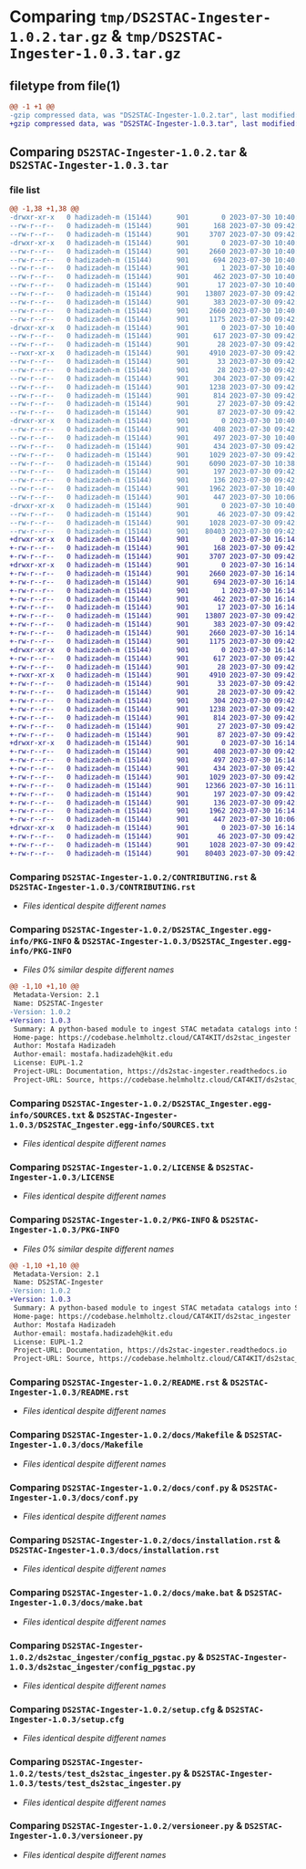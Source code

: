 # Comparing `tmp/DS2STAC-Ingester-1.0.2.tar.gz` & `tmp/DS2STAC-Ingester-1.0.3.tar.gz`

## filetype from file(1)

```diff
@@ -1 +1 @@
-gzip compressed data, was "DS2STAC-Ingester-1.0.2.tar", last modified: Sun Jul 30 10:40:10 2023, max compression
+gzip compressed data, was "DS2STAC-Ingester-1.0.3.tar", last modified: Sun Jul 30 16:14:29 2023, max compression
```

## Comparing `DS2STAC-Ingester-1.0.2.tar` & `DS2STAC-Ingester-1.0.3.tar`

### file list

```diff
@@ -1,38 +1,38 @@
-drwxr-xr-x   0 hadizadeh-m (15144)      901        0 2023-07-30 10:40:10.860595 DS2STAC-Ingester-1.0.2/
--rw-r--r--   0 hadizadeh-m (15144)      901      168 2023-07-30 09:42:47.000000 DS2STAC-Ingester-1.0.2/AUTHORS.rst
--rw-r--r--   0 hadizadeh-m (15144)      901     3707 2023-07-30 09:42:47.000000 DS2STAC-Ingester-1.0.2/CONTRIBUTING.rst
-drwxr-xr-x   0 hadizadeh-m (15144)      901        0 2023-07-30 10:40:10.857485 DS2STAC-Ingester-1.0.2/DS2STAC_Ingester.egg-info/
--rw-r--r--   0 hadizadeh-m (15144)      901     2660 2023-07-30 10:40:10.000000 DS2STAC-Ingester-1.0.2/DS2STAC_Ingester.egg-info/PKG-INFO
--rw-r--r--   0 hadizadeh-m (15144)      901      694 2023-07-30 10:40:10.000000 DS2STAC-Ingester-1.0.2/DS2STAC_Ingester.egg-info/SOURCES.txt
--rw-r--r--   0 hadizadeh-m (15144)      901        1 2023-07-30 10:40:10.000000 DS2STAC-Ingester-1.0.2/DS2STAC_Ingester.egg-info/dependency_links.txt
--rw-r--r--   0 hadizadeh-m (15144)      901      462 2023-07-30 10:40:10.000000 DS2STAC-Ingester-1.0.2/DS2STAC_Ingester.egg-info/requires.txt
--rw-r--r--   0 hadizadeh-m (15144)      901       17 2023-07-30 10:40:10.000000 DS2STAC-Ingester-1.0.2/DS2STAC_Ingester.egg-info/top_level.txt
--rw-r--r--   0 hadizadeh-m (15144)      901    13807 2023-07-30 09:42:47.000000 DS2STAC-Ingester-1.0.2/LICENSE
--rw-r--r--   0 hadizadeh-m (15144)      901      383 2023-07-30 09:42:47.000000 DS2STAC-Ingester-1.0.2/MANIFEST.in
--rw-r--r--   0 hadizadeh-m (15144)      901     2660 2023-07-30 10:40:10.860677 DS2STAC-Ingester-1.0.2/PKG-INFO
--rw-r--r--   0 hadizadeh-m (15144)      901     1175 2023-07-30 09:42:47.000000 DS2STAC-Ingester-1.0.2/README.rst
-drwxr-xr-x   0 hadizadeh-m (15144)      901        0 2023-07-30 10:40:10.859347 DS2STAC-Ingester-1.0.2/docs/
--rw-r--r--   0 hadizadeh-m (15144)      901      617 2023-07-30 09:42:47.000000 DS2STAC-Ingester-1.0.2/docs/Makefile
--rw-r--r--   0 hadizadeh-m (15144)      901       28 2023-07-30 09:42:47.000000 DS2STAC-Ingester-1.0.2/docs/authors.rst
--rwxr-xr-x   0 hadizadeh-m (15144)      901     4910 2023-07-30 09:42:47.000000 DS2STAC-Ingester-1.0.2/docs/conf.py
--rw-r--r--   0 hadizadeh-m (15144)      901       33 2023-07-30 09:42:47.000000 DS2STAC-Ingester-1.0.2/docs/contributing.rst
--rw-r--r--   0 hadizadeh-m (15144)      901       28 2023-07-30 09:42:47.000000 DS2STAC-Ingester-1.0.2/docs/history.rst
--rw-r--r--   0 hadizadeh-m (15144)      901      304 2023-07-30 09:42:47.000000 DS2STAC-Ingester-1.0.2/docs/index.rst
--rw-r--r--   0 hadizadeh-m (15144)      901     1238 2023-07-30 09:42:47.000000 DS2STAC-Ingester-1.0.2/docs/installation.rst
--rw-r--r--   0 hadizadeh-m (15144)      901      814 2023-07-30 09:42:47.000000 DS2STAC-Ingester-1.0.2/docs/make.bat
--rw-r--r--   0 hadizadeh-m (15144)      901       27 2023-07-30 09:42:47.000000 DS2STAC-Ingester-1.0.2/docs/readme.rst
--rw-r--r--   0 hadizadeh-m (15144)      901       87 2023-07-30 09:42:47.000000 DS2STAC-Ingester-1.0.2/docs/usage.rst
-drwxr-xr-x   0 hadizadeh-m (15144)      901        0 2023-07-30 10:40:10.861321 DS2STAC-Ingester-1.0.2/ds2stac_ingester/
--rw-r--r--   0 hadizadeh-m (15144)      901      408 2023-07-30 09:42:47.000000 DS2STAC-Ingester-1.0.2/ds2stac_ingester/__init__.py
--rw-r--r--   0 hadizadeh-m (15144)      901      497 2023-07-30 10:40:10.861358 DS2STAC-Ingester-1.0.2/ds2stac_ingester/_version.py
--rw-r--r--   0 hadizadeh-m (15144)      901      434 2023-07-30 09:42:47.000000 DS2STAC-Ingester-1.0.2/ds2stac_ingester/cli.py
--rw-r--r--   0 hadizadeh-m (15144)      901     1029 2023-07-30 09:42:47.000000 DS2STAC-Ingester-1.0.2/ds2stac_ingester/config_pgstac.py
--rw-r--r--   0 hadizadeh-m (15144)      901     6090 2023-07-30 10:38:25.000000 DS2STAC-Ingester-1.0.2/ds2stac_ingester/ds2stac_ingester.py
--rw-r--r--   0 hadizadeh-m (15144)      901      197 2023-07-30 09:42:47.000000 DS2STAC-Ingester-1.0.2/pyproject.toml
--rw-r--r--   0 hadizadeh-m (15144)      901      136 2023-07-30 09:42:47.000000 DS2STAC-Ingester-1.0.2/requirements_dev.txt
--rw-r--r--   0 hadizadeh-m (15144)      901     1962 2023-07-30 10:40:10.861080 DS2STAC-Ingester-1.0.2/setup.cfg
--rw-r--r--   0 hadizadeh-m (15144)      901      447 2023-07-30 10:06:00.000000 DS2STAC-Ingester-1.0.2/setup.py
-drwxr-xr-x   0 hadizadeh-m (15144)      901        0 2023-07-30 10:40:10.860434 DS2STAC-Ingester-1.0.2/tests/
--rw-r--r--   0 hadizadeh-m (15144)      901       46 2023-07-30 09:42:47.000000 DS2STAC-Ingester-1.0.2/tests/__init__.py
--rw-r--r--   0 hadizadeh-m (15144)      901     1028 2023-07-30 09:42:47.000000 DS2STAC-Ingester-1.0.2/tests/test_ds2stac_ingester.py
--rw-r--r--   0 hadizadeh-m (15144)      901    80403 2023-07-30 09:42:47.000000 DS2STAC-Ingester-1.0.2/versioneer.py
+drwxr-xr-x   0 hadizadeh-m (15144)      901        0 2023-07-30 16:14:29.841694 DS2STAC-Ingester-1.0.3/
+-rw-r--r--   0 hadizadeh-m (15144)      901      168 2023-07-30 09:42:47.000000 DS2STAC-Ingester-1.0.3/AUTHORS.rst
+-rw-r--r--   0 hadizadeh-m (15144)      901     3707 2023-07-30 09:42:47.000000 DS2STAC-Ingester-1.0.3/CONTRIBUTING.rst
+drwxr-xr-x   0 hadizadeh-m (15144)      901        0 2023-07-30 16:14:29.839515 DS2STAC-Ingester-1.0.3/DS2STAC_Ingester.egg-info/
+-rw-r--r--   0 hadizadeh-m (15144)      901     2660 2023-07-30 16:14:29.000000 DS2STAC-Ingester-1.0.3/DS2STAC_Ingester.egg-info/PKG-INFO
+-rw-r--r--   0 hadizadeh-m (15144)      901      694 2023-07-30 16:14:29.000000 DS2STAC-Ingester-1.0.3/DS2STAC_Ingester.egg-info/SOURCES.txt
+-rw-r--r--   0 hadizadeh-m (15144)      901        1 2023-07-30 16:14:29.000000 DS2STAC-Ingester-1.0.3/DS2STAC_Ingester.egg-info/dependency_links.txt
+-rw-r--r--   0 hadizadeh-m (15144)      901      462 2023-07-30 16:14:29.000000 DS2STAC-Ingester-1.0.3/DS2STAC_Ingester.egg-info/requires.txt
+-rw-r--r--   0 hadizadeh-m (15144)      901       17 2023-07-30 16:14:29.000000 DS2STAC-Ingester-1.0.3/DS2STAC_Ingester.egg-info/top_level.txt
+-rw-r--r--   0 hadizadeh-m (15144)      901    13807 2023-07-30 09:42:47.000000 DS2STAC-Ingester-1.0.3/LICENSE
+-rw-r--r--   0 hadizadeh-m (15144)      901      383 2023-07-30 09:42:47.000000 DS2STAC-Ingester-1.0.3/MANIFEST.in
+-rw-r--r--   0 hadizadeh-m (15144)      901     2660 2023-07-30 16:14:29.841772 DS2STAC-Ingester-1.0.3/PKG-INFO
+-rw-r--r--   0 hadizadeh-m (15144)      901     1175 2023-07-30 09:42:47.000000 DS2STAC-Ingester-1.0.3/README.rst
+drwxr-xr-x   0 hadizadeh-m (15144)      901        0 2023-07-30 16:14:29.840643 DS2STAC-Ingester-1.0.3/docs/
+-rw-r--r--   0 hadizadeh-m (15144)      901      617 2023-07-30 09:42:47.000000 DS2STAC-Ingester-1.0.3/docs/Makefile
+-rw-r--r--   0 hadizadeh-m (15144)      901       28 2023-07-30 09:42:47.000000 DS2STAC-Ingester-1.0.3/docs/authors.rst
+-rwxr-xr-x   0 hadizadeh-m (15144)      901     4910 2023-07-30 09:42:47.000000 DS2STAC-Ingester-1.0.3/docs/conf.py
+-rw-r--r--   0 hadizadeh-m (15144)      901       33 2023-07-30 09:42:47.000000 DS2STAC-Ingester-1.0.3/docs/contributing.rst
+-rw-r--r--   0 hadizadeh-m (15144)      901       28 2023-07-30 09:42:47.000000 DS2STAC-Ingester-1.0.3/docs/history.rst
+-rw-r--r--   0 hadizadeh-m (15144)      901      304 2023-07-30 09:42:47.000000 DS2STAC-Ingester-1.0.3/docs/index.rst
+-rw-r--r--   0 hadizadeh-m (15144)      901     1238 2023-07-30 09:42:47.000000 DS2STAC-Ingester-1.0.3/docs/installation.rst
+-rw-r--r--   0 hadizadeh-m (15144)      901      814 2023-07-30 09:42:47.000000 DS2STAC-Ingester-1.0.3/docs/make.bat
+-rw-r--r--   0 hadizadeh-m (15144)      901       27 2023-07-30 09:42:47.000000 DS2STAC-Ingester-1.0.3/docs/readme.rst
+-rw-r--r--   0 hadizadeh-m (15144)      901       87 2023-07-30 09:42:47.000000 DS2STAC-Ingester-1.0.3/docs/usage.rst
+drwxr-xr-x   0 hadizadeh-m (15144)      901        0 2023-07-30 16:14:29.842386 DS2STAC-Ingester-1.0.3/ds2stac_ingester/
+-rw-r--r--   0 hadizadeh-m (15144)      901      408 2023-07-30 09:42:47.000000 DS2STAC-Ingester-1.0.3/ds2stac_ingester/__init__.py
+-rw-r--r--   0 hadizadeh-m (15144)      901      497 2023-07-30 16:14:29.842423 DS2STAC-Ingester-1.0.3/ds2stac_ingester/_version.py
+-rw-r--r--   0 hadizadeh-m (15144)      901      434 2023-07-30 09:42:47.000000 DS2STAC-Ingester-1.0.3/ds2stac_ingester/cli.py
+-rw-r--r--   0 hadizadeh-m (15144)      901     1029 2023-07-30 09:42:47.000000 DS2STAC-Ingester-1.0.3/ds2stac_ingester/config_pgstac.py
+-rw-r--r--   0 hadizadeh-m (15144)      901    12366 2023-07-30 16:11:35.000000 DS2STAC-Ingester-1.0.3/ds2stac_ingester/ds2stac_ingester.py
+-rw-r--r--   0 hadizadeh-m (15144)      901      197 2023-07-30 09:42:47.000000 DS2STAC-Ingester-1.0.3/pyproject.toml
+-rw-r--r--   0 hadizadeh-m (15144)      901      136 2023-07-30 09:42:47.000000 DS2STAC-Ingester-1.0.3/requirements_dev.txt
+-rw-r--r--   0 hadizadeh-m (15144)      901     1962 2023-07-30 16:14:29.842146 DS2STAC-Ingester-1.0.3/setup.cfg
+-rw-r--r--   0 hadizadeh-m (15144)      901      447 2023-07-30 10:06:00.000000 DS2STAC-Ingester-1.0.3/setup.py
+drwxr-xr-x   0 hadizadeh-m (15144)      901        0 2023-07-30 16:14:29.841568 DS2STAC-Ingester-1.0.3/tests/
+-rw-r--r--   0 hadizadeh-m (15144)      901       46 2023-07-30 09:42:47.000000 DS2STAC-Ingester-1.0.3/tests/__init__.py
+-rw-r--r--   0 hadizadeh-m (15144)      901     1028 2023-07-30 09:42:47.000000 DS2STAC-Ingester-1.0.3/tests/test_ds2stac_ingester.py
+-rw-r--r--   0 hadizadeh-m (15144)      901    80403 2023-07-30 09:42:47.000000 DS2STAC-Ingester-1.0.3/versioneer.py
```

### Comparing `DS2STAC-Ingester-1.0.2/CONTRIBUTING.rst` & `DS2STAC-Ingester-1.0.3/CONTRIBUTING.rst`

 * *Files identical despite different names*

### Comparing `DS2STAC-Ingester-1.0.2/DS2STAC_Ingester.egg-info/PKG-INFO` & `DS2STAC-Ingester-1.0.3/DS2STAC_Ingester.egg-info/PKG-INFO`

 * *Files 0% similar despite different names*

```diff
@@ -1,10 +1,10 @@
 Metadata-Version: 2.1
 Name: DS2STAC-Ingester
-Version: 1.0.2
+Version: 1.0.3
 Summary: A python-based module to ingest STAC metadata catalogs into STAC-databases like pgSTAC
 Home-page: https://codebase.helmholtz.cloud/CAT4KIT/ds2stac_ingester
 Author: Mostafa Hadizadeh
 Author-email: mostafa.hadizadeh@kit.edu
 License: EUPL-1.2
 Project-URL: Documentation, https://ds2stac-ingester.readthedocs.io
 Project-URL: Source, https://codebase.helmholtz.cloud/CAT4KIT/ds2stac_ingester
```

### Comparing `DS2STAC-Ingester-1.0.2/DS2STAC_Ingester.egg-info/SOURCES.txt` & `DS2STAC-Ingester-1.0.3/DS2STAC_Ingester.egg-info/SOURCES.txt`

 * *Files identical despite different names*

### Comparing `DS2STAC-Ingester-1.0.2/LICENSE` & `DS2STAC-Ingester-1.0.3/LICENSE`

 * *Files identical despite different names*

### Comparing `DS2STAC-Ingester-1.0.2/PKG-INFO` & `DS2STAC-Ingester-1.0.3/PKG-INFO`

 * *Files 0% similar despite different names*

```diff
@@ -1,10 +1,10 @@
 Metadata-Version: 2.1
 Name: DS2STAC-Ingester
-Version: 1.0.2
+Version: 1.0.3
 Summary: A python-based module to ingest STAC metadata catalogs into STAC-databases like pgSTAC
 Home-page: https://codebase.helmholtz.cloud/CAT4KIT/ds2stac_ingester
 Author: Mostafa Hadizadeh
 Author-email: mostafa.hadizadeh@kit.edu
 License: EUPL-1.2
 Project-URL: Documentation, https://ds2stac-ingester.readthedocs.io
 Project-URL: Source, https://codebase.helmholtz.cloud/CAT4KIT/ds2stac_ingester
```

### Comparing `DS2STAC-Ingester-1.0.2/README.rst` & `DS2STAC-Ingester-1.0.3/README.rst`

 * *Files identical despite different names*

### Comparing `DS2STAC-Ingester-1.0.2/docs/Makefile` & `DS2STAC-Ingester-1.0.3/docs/Makefile`

 * *Files identical despite different names*

### Comparing `DS2STAC-Ingester-1.0.2/docs/conf.py` & `DS2STAC-Ingester-1.0.3/docs/conf.py`

 * *Files identical despite different names*

### Comparing `DS2STAC-Ingester-1.0.2/docs/installation.rst` & `DS2STAC-Ingester-1.0.3/docs/installation.rst`

 * *Files identical despite different names*

### Comparing `DS2STAC-Ingester-1.0.2/docs/make.bat` & `DS2STAC-Ingester-1.0.3/docs/make.bat`

 * *Files identical despite different names*

### Comparing `DS2STAC-Ingester-1.0.2/ds2stac_ingester/config_pgstac.py` & `DS2STAC-Ingester-1.0.3/ds2stac_ingester/config_pgstac.py`

 * *Files identical despite different names*

### Comparing `DS2STAC-Ingester-1.0.2/setup.cfg` & `DS2STAC-Ingester-1.0.3/setup.cfg`

 * *Files identical despite different names*

### Comparing `DS2STAC-Ingester-1.0.2/tests/test_ds2stac_ingester.py` & `DS2STAC-Ingester-1.0.3/tests/test_ds2stac_ingester.py`

 * *Files identical despite different names*

### Comparing `DS2STAC-Ingester-1.0.2/versioneer.py` & `DS2STAC-Ingester-1.0.3/versioneer.py`

 * *Files identical despite different names*

